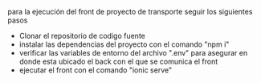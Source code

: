 para la ejecución del front de proyecto de transporte seguir los siguientes pasos

- Clonar el repositorio de codigo fuente
- instalar las dependencias del proyecto con el comando "npm i"
- verificar las variables de entorno del archivo ".env" para asegurar en donde esta ubicado el back con el que se comunica el front
- ejecutar el front con el comando "ionic serve"